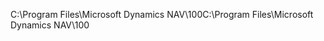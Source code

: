 <span data-ttu-id="0201a-101">C:\\Program Files\\Microsoft Dynamics NAV\\100</span><span class="sxs-lookup"><span data-stu-id="0201a-101">C:\\Program Files\\Microsoft Dynamics NAV\\100</span></span>